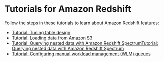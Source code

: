 # Tutorials for Amazon Redshift<a name="tutorials-redshift"></a>

Follow the steps in these tutorials to learn about Amazon Redshift features:
+ [Tutorial: Tuning table design](tutorial-tuning-tables.md)
+ [Tutorial: Loading data from Amazon S3](tutorial-loading-data.md)
+ [Tutorial: Querying nested data with Amazon Redshift SpectrumTutorial: Querying nested data with Amazon Redshift Spectrum ](tutorial-query-nested-data.md)
+ [Tutorial: Configuring manual workload management \(WLM\) queues](tutorial-configuring-workload-management.md)